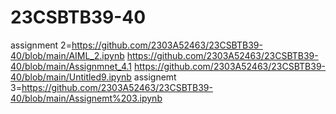 # 23CSBTB39-40
assignment 2=https://github.com/2303A52463/23CSBTB39-40/blob/main/AIML_2.ipynb
https://github.com/2303A52463/23CSBTB39-40/blob/main/Assignmnet_4.1
https://github.com/2303A52463/23CSBTB39-40/blob/main/Untitled9.ipynb
assignemt 3=https://github.com/2303A52463/23CSBTB39-40/blob/main/Assignemt%203.ipynb
